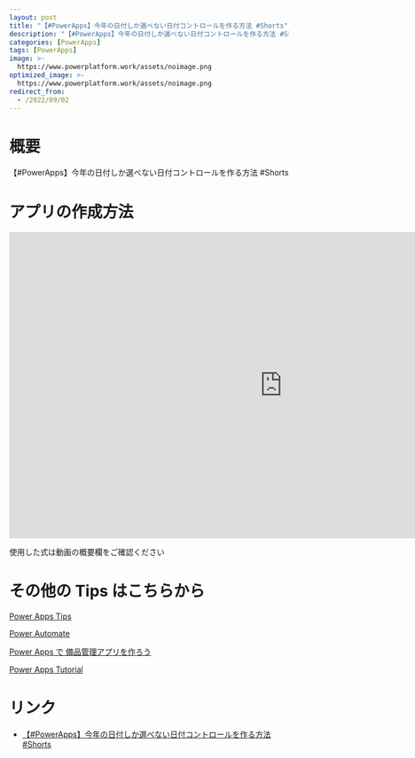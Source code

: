 ```yaml
---
layout: post
title: "【#PowerApps】今年の日付しか選べない日付コントロールを作る方法 #Shorts"
description: "【#PowerApps】今年の日付しか選べない日付コントロールを作る方法 #Shortsを動画で分かりやすく解説"
categories: [PowerApps]
tags: [PowerApps]
image: >-
  https://www.powerplatform.work/assets/noimage.png
optimized_image: >-
  https://www.powerplatform.work/assets/noimage.png
redirect_from:
  - /2022/09/02
---
```



#  概要

【#PowerApps】今年の日付しか選べない日付コントロールを作る方法 #Shorts


# アプリの作成方法

<iframe width="983" height="553" src="https://www.youtube.com/embed/reSdy-YFqB4" title="YouTube video player" frameborder="0" allow="accelerometer; autoplay; clipboard-write; encrypted-media; gyroscope; picture-in-picture" allowfullscreen></iframe>


使用した式は動画の概要欄をご確認ください


# その他の Tips はこちらから

[Power Apps Tips](https://www.youtube.com/watch?v=VrAQf3JQ7yM&list=PLVhFi1fb3DqakSLVMn22DDcySXh9jtzi- )


[Power Automate](https://www.youtube.com/watch?v=-YnJYT0ASEM&list=PLVhFi1fb3Dqbzic6GieqnLFgD3aTj-eHA)


[Power Apps で 備品管理アプリを作ろう](https://www.youtube.com/playlist?list=PLVhFi1fb3DqZM3HKb8Hea6XEL96990Fyn)


[Power Apps Tutorial](https://www.youtube.com/playlist?list=PLVhFi1fb3DqalxpL974VvAJvV4iWoSbe_)


# リンク


- [【#PowerApps】今年の日付しか選べない日付コントロールを作る方法 #Shorts](https://www.youtube.com/watch?v=reSdy-YFqB4)

